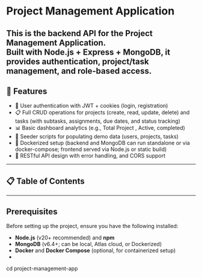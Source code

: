 # Project Management Application

This is the **backend API** for the Project Management Application.  
Built with **Node.js + Express + MongoDB**, it provides authentication, project/task management, and role-based access.
---

## 🚀 Features

- 🔐 User authentication with JWT + cookies (login, registration)
- 📋 Full CRUD operations for projects (create, read, update, delete) and tasks (with subtasks, assignments, due dates, and status tracking)
- 📊 Basic dashboard analytics (e.g., Total Project , Active, completed)
- 🌱 Seeder scripts for populating demo data (users, projects, tasks)
- 🐳 Dockerized setup (backend and MongoDB can run standalone or via docker-compose; frontend served via Node.js or static build)
- 🔌 RESTful API design with error handling, and CORS support

---

## 📋 Table of Contents


---

## Prerequisites

Before setting up the project, ensure you have the following installed:

- **Node.js** (v20+ recommended) and **npm**
- **MongoDB** (v6.4+; can be local, Atlas cloud, or Dockerized)
- **Docker** and **Docker Compose** (optional, for containerized setup)
- 
cd project-management-app
